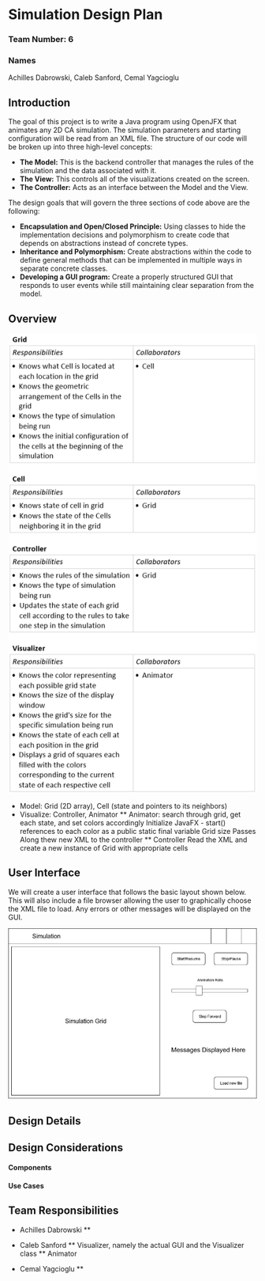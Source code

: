 # Simulation Design Plan
### Team Number: 6
### Names
Achilles Dabrowski,
Caleb Sanford,
Cemal Yagcioglu 

## Introduction
The goal of this project is to write a Java program using OpenJFX that animates any 2D CA simulation. The simulation
parameters and starting configuration will be read from an XML file. The structure of our code will be broken up into 
three high-level concepts:
- __The Model:__ This is the backend controller that manages the rules of the simulation and the data associated with
it.
- __The View:__ This controls all of the visualizations created on the screen.
- __The Controller:__ Acts as an interface between the Model and the View. 

The design goals that will govern the three sections of code above are the following:
- __Encapsulation and Open/Closed Principle:__ Using classes to hide the implementation decisions and polymorphism to 
create code that depends on abstractions instead of concrete types.
- __Inheritance and Polymorphism:__ Create abstractions within the code to define general methods that can be 
implemented in multiple ways in separate concrete classes.
- __Developing a GUI program:__ Create a properly structured GUI that responds to user events while 
still maintaining clear separation from the model.

## Overview
![alt text](sim-CRC.png)
* Model: Grid (2D array), Cell (state and pointers to its neighbors)
* Visualize: Controller, Animator 
** Animator: search through grid, get each state, and set colors accordingly
Initialize JavaFX - start()
references to each color as a public static final variable 
Grid size 
Passes Along thew new XML to the controller
** Controller 
Read the XML and create a new instance of Grid with appropriate cells

## User Interface
We will create a user interface that follows the basic layout shown below. This will also include a file browser 
allowing the user to graphically choose the XML file to load. Any errors or other messages will be displayed on the 
GUI.

![alt text](CS308%20Simulation%20GUI.jpg)

## Design Details


## Design Considerations

#### Components

#### Use Cases


## Team Responsibilities

 * Achilles Dabrowski
 ** 

 * Caleb Sanford
 ** Visualizer, namely the actual GUI and the Visualizer class
** Animator 

 * Cemal Yagcioglu
 ** 


